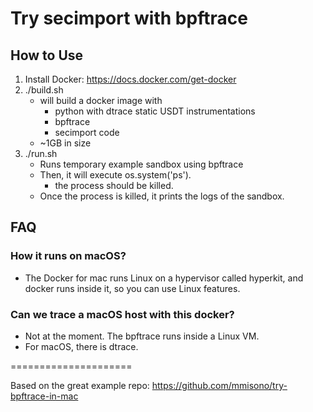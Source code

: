 # Try secimport with bpftrace

## How to Use

1. Install Docker: https://docs.docker.com/get-docker
2. ./build.sh
    - will build a docker image with
        - python with dtrace static USDT instrumentations
        - bpftrace
        - secimport code
    - ~1GB in size
3. ./run.sh
    - Runs temporary example sandbox using bpftrace
    - Then, it will execute os.system('ps').
      -  the process should be killed.
    - Once the process is killed, it prints the logs of the sandbox.


## FAQ

### How it runs on macOS?
- The Docker for mac runs Linux on a hypervisor called hyperkit, and docker runs inside it, so you can use Linux features.

### Can we trace a macOS host with this docker?
- Not at the moment. The bpftrace runs inside a Linux VM. 
- For macOS, there is dtrace.

=====================

Based on the great example repo: https://github.com/mmisono/try-bpftrace-in-mac
